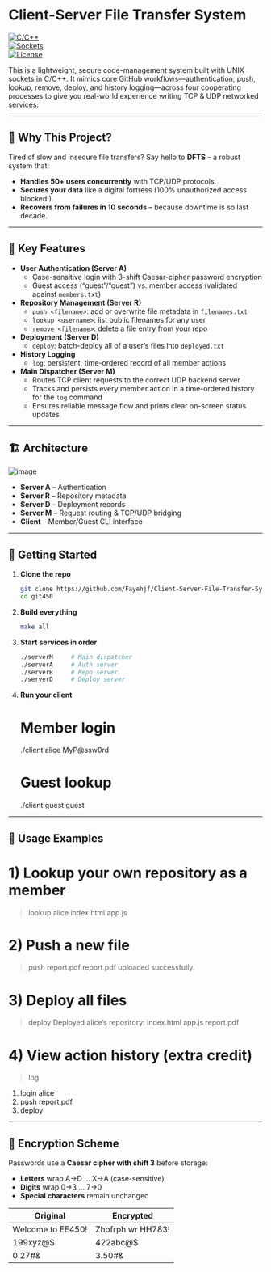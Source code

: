 # Client-Server File Transfer System

[![C/C++](https://img.shields.io/badge/Language-C%2FC%2B%2B-blue)](https://isocpp.org/)  
[![Sockets](https://img.shields.io/badge/Networking-UNIX%20Sockets-green)](http://www.beej.us/guide/bgnet/)  
[![License](https://img.shields.io/badge/License-MIT-yellow)](LICENSE)  

This is a lightweight, secure code-management system built with UNIX sockets in C/C++.  It mimics core GitHub workflows—authentication, push, lookup, remove, deploy, and history logging—across four cooperating processes to give you real-world experience writing TCP & UDP networked services.

---
## 🚀 Why This Project?
Tired of slow and insecure file transfers? Say hello to **DFTS** – a robust system that:  
- **Handles 50+ users concurrently** with TCP/UDP protocols.  
- **Secures your data** like a digital fortress (100% unauthorized access blocked!).  
- **Recovers from failures in 10 seconds** – because downtime is so last decade.

---

## 🌟 Key Features

- **User Authentication (Server A)**  
  - Case-sensitive login with 3-shift Caesar-cipher password encryption  
  - Guest access (“guest”/“guest”) vs. member access (validated against `members.txt`)  
- **Repository Management (Server R)**  
  - `push <filename>`: add or overwrite file metadata in `filenames.txt`  
  - `lookup <username>`: list public filenames for any user  
  - `remove <filename>`: delete a file entry from your repo  
- **Deployment (Server D)**  
  - `deploy`: batch-deploy all of a user’s files into `deployed.txt`  
- **History Logging**  
  - `log`: persistent, time-ordered record of all member actions  
- **Main Dispatcher (Server M)**
  - Routes TCP client requests to the correct UDP backend server  
  - Tracks and persists every member action in a time-ordered history for the `log` command  
  - Ensures reliable message flow and prints clear on-screen status updates

---

## 🏗 Architecture

![image](https://github.com/user-attachments/assets/ae07db33-03fb-46f1-876e-621eee6c2a20)


- **Server A** – Authentication  
- **Server R** – Repository metadata  
- **Server D** – Deployment records  
- **Server M** – Request routing & TCP/UDP bridging  
- **Client**  – Member/Guest CLI interface  

---

## 🚀 Getting Started

1. **Clone the repo**  
   ```bash
   git clone https://github.com/Fayehjf/Client-Server-File-Transfer-System.git
   cd git450

2. **Build everything**
   ```bash
   make all

4. **Start services in order**
   ```bash
   ./serverM     # Main dispatcher
   ./serverA     # Auth server
   ./serverR     # Repo server
   ./serverD     # Deploy server

5. **Run your client**
   # Member login
   ./client alice MyP@ssw0rd  
   # Guest lookup
   ./client guest guest  

---

## 💬 Usage Examples

# 1) Lookup your own repository as a member
> lookup alice
index.html
app.js

# 2) Push a new file
> push report.pdf
report.pdf uploaded successfully.

# 3) Deploy all files
> deploy
Deployed alice’s repository:
  index.html
  app.js
  report.pdf

# 4) View action history (extra credit)
> log
1. login alice
2. push report.pdf
3. deploy

---

## 📖 Encryption Scheme

Passwords use a **Caesar cipher with shift 3** before storage:

- **Letters** wrap A→D … X→A (case-sensitive)  
- **Digits** wrap 0→3 … 7→0  
- **Special characters** remain unchanged  

| Original           | Encrypted         |
|--------------------|-------------------|
| Welcome to EE450!  | Zhofrph wr HH783! |
| 199xyz@$           | 422abc@$          |
| 0.27#&             | 3.50#&            |


